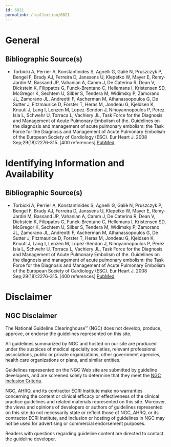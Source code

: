 ```yaml
---
id: 6821
permalink: /:collection/6821
---
```


# General

## Bibliographic Source(s)

- Torbicki A, Perrier A, Konstantinides S, Agnelli G, Galiè N, Pruszczyk P, Bengel F, Brady AJ, Ferreira D, Janssens U, Klepetko W, Mayer E, Remy-Jardin M, Bassand JP, Vahanian A, Camm J, De Caterina R, Dean V, Dickstein K, Filippatos G, Funck-Brentano C, Hellemans I, Kristensen SD, McGregor K, Sechtem U, Silber S, Tendera M, Widimsky P, Zamorano JL, Zamorano JL, Andreotti F, Ascherman M, Athanassopoulos G, De Sutter J, Fitzmaurice D, Forster T, Heras M, Jondeau G, Kjeldsen K, Knuuti J, Lang I, Lenzen M, Lopez-Sendon J, Nihoyannopoulos P, Perez Isla L, Schwehr U, Torraca L, Vachiery JL, Task Force for the Diagnosis and Management of Acute Pulmonary Embolism of the. Guidelines on the diagnosis and management of acute pulmonary embolism: the Task Force for the Diagnosis and Management of Acute Pulmonary Embolism of the European Society of Cardiology (ESC). Eur Heart J. 2008 Sep;29(18):2276-315. [400 references] [ PubMed ](http://www.ncbi.nlm.nih.gov/entrez/query.fcgi?cmd=Retrieve&db=pubmed&dopt=Abstract&list_uids=18757870)

# Identifying Information and Availability

## Bibliographic Source(s)

- Torbicki A, Perrier A, Konstantinides S, Agnelli G, Galiè N, Pruszczyk P, Bengel F, Brady AJ, Ferreira D, Janssens U, Klepetko W, Mayer E, Remy-Jardin M, Bassand JP, Vahanian A, Camm J, De Caterina R, Dean V, Dickstein K, Filippatos G, Funck-Brentano C, Hellemans I, Kristensen SD, McGregor K, Sechtem U, Silber S, Tendera M, Widimsky P, Zamorano JL, Zamorano JL, Andreotti F, Ascherman M, Athanassopoulos G, De Sutter J, Fitzmaurice D, Forster T, Heras M, Jondeau G, Kjeldsen K, Knuuti J, Lang I, Lenzen M, Lopez-Sendon J, Nihoyannopoulos P, Perez Isla L, Schwehr U, Torraca L, Vachiery JL, Task Force for the Diagnosis and Management of Acute Pulmonary Embolism of the. Guidelines on the diagnosis and management of acute pulmonary embolism: the Task Force for the Diagnosis and Management of Acute Pulmonary Embolism of the European Society of Cardiology (ESC). Eur Heart J. 2008 Sep;29(18):2276-315. [400 references] [ PubMed ](http://www.ncbi.nlm.nih.gov/entrez/query.fcgi?cmd=Retrieve&db=pubmed&dopt=Abstract&list_uids=18757870)

# Disclaimer

## NGC Disclaimer

The National Guideline Clearinghouse™ (NGC) does not develop, produce, approve, or endorse the guidelines represented on this site.

All guidelines summarized by NGC and hosted on our site are produced under the auspices of medical specialty societies, relevant professional associations, public or private organizations, other government agencies, health care organizations or plans, and similar entities.

Guidelines represented on the NGC Web site are submitted by guideline developers, and are screened solely to determine that they meet the [NGC Inclusion Criteria](/help-and-about/summaries/inclusion-criteria).

NGC, AHRQ, and its contractor ECRI Institute make no warranties concerning the content or clinical efficacy or effectiveness of the clinical practice guidelines and related materials represented on this site. Moreover, the views and opinions of developers or authors of guidelines represented on this site do not necessarily state or reflect those of NGC, AHRQ, or its contractor ECRI Institute, and inclusion or hosting of guidelines in NGC may not be used for advertising or commercial endorsement purposes.

Readers with questions regarding guideline content are directed to contact the guideline developer.

